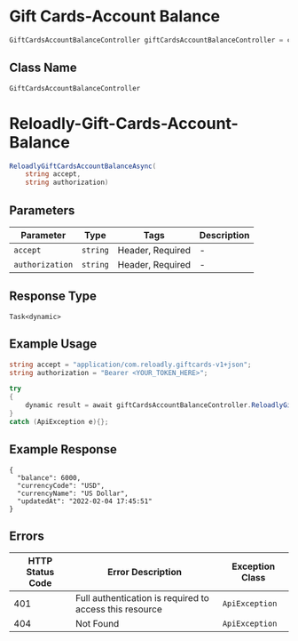 # Gift Cards-Account Balance

```csharp
GiftCardsAccountBalanceController giftCardsAccountBalanceController = client.GiftCardsAccountBalanceController;
```

## Class Name

`GiftCardsAccountBalanceController`


# Reloadly-Gift-Cards-Account-Balance

```csharp
ReloadlyGiftCardsAccountBalanceAsync(
    string accept,
    string authorization)
```

## Parameters

| Parameter | Type | Tags | Description |
|  --- | --- | --- | --- |
| `accept` | `string` | Header, Required | - |
| `authorization` | `string` | Header, Required | - |

## Response Type

`Task<dynamic>`

## Example Usage

```csharp
string accept = "application/com.reloadly.giftcards-v1+json";
string authorization = "Bearer <YOUR_TOKEN_HERE>";

try
{
    dynamic result = await giftCardsAccountBalanceController.ReloadlyGiftCardsAccountBalanceAsync(accept, authorization);
}
catch (ApiException e){};
```

## Example Response

```
{
  "balance": 6000,
  "currencyCode": "USD",
  "currencyName": "US Dollar",
  "updatedAt": "2022-02-04 17:45:51"
}
```

## Errors

| HTTP Status Code | Error Description | Exception Class |
|  --- | --- | --- |
| 401 | Full authentication is required to access this resource | `ApiException` |
| 404 | Not Found | `ApiException` |

